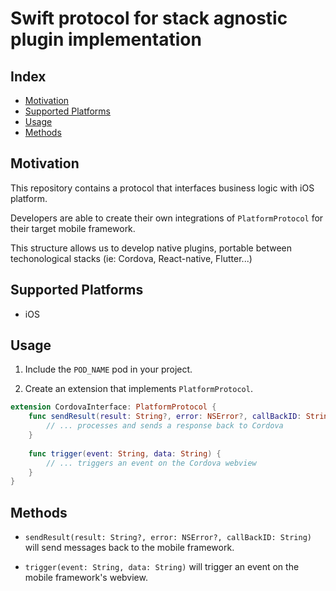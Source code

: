 # Swift protocol for stack agnostic plugin implementation

## Index

<!-- MarkdownTOC levels="2" autolink="true" -->

- [Motivation](#motivation)
- [Supported Platforms](#supported-platforms)
- [Usage](#usage)
- [Methods](#methods)

<!-- /MarkdownTOC -->

## Motivation

This repository contains a protocol that interfaces business logic with iOS platform.

Developers are able to create their own integrations of `PlatformProtocol` for their target mobile framework.

This structure allows us to develop native plugins, portable between techonological stacks (ie: Cordova, React-native, Flutter...)

## Supported Platforms
- iOS
 
## Usage

1. Include the `POD_NAME` pod in your project.

2. Create an extension that implements `PlatformProtocol`.
```swift
extension CordovaInterface: PlatformProtocol {
    func sendResult(result: String?, error: NSError?, callBackID: String) {
        // ... processes and sends a response back to Cordova
    }
    
    func trigger(event: String, data: String) {
        // ... triggers an event on the Cordova webview 
    }
}
```

## Methods

- `sendResult(result: String?, error: NSError?, callBackID: String)` will send messages back to the mobile framework.

- `trigger(event: String, data: String)` will trigger an event on the mobile framework's webview.
